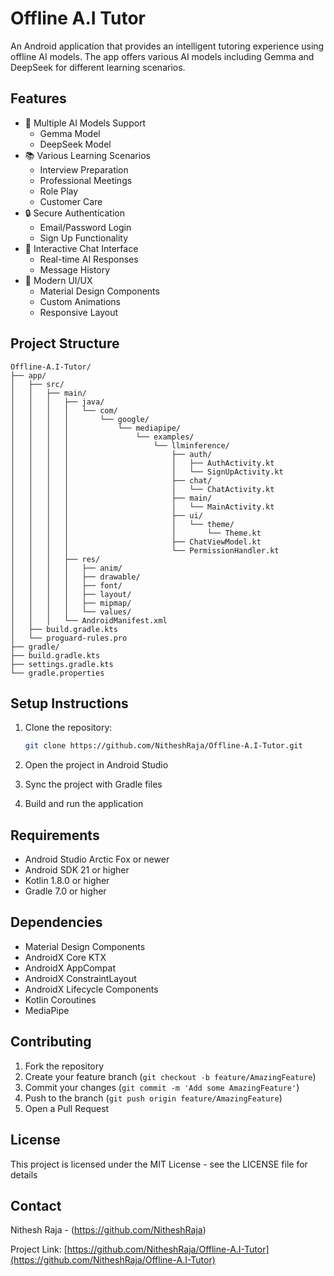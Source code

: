 # Offline A.I Tutor

An Android application that provides an intelligent tutoring experience using offline AI models. The app offers various AI models including Gemma and DeepSeek for different learning scenarios.

## Features

- 🤖 Multiple AI Models Support
  - Gemma Model
  - DeepSeek Model
- 📚 Various Learning Scenarios
  - Interview Preparation
  - Professional Meetings
  - Role Play
  - Customer Care
- 🔒 Secure Authentication
  - Email/Password Login
  - Sign Up Functionality
- 💬 Interactive Chat Interface
  - Real-time AI Responses
  - Message History
- 🎨 Modern UI/UX
  - Material Design Components
  - Custom Animations
  - Responsive Layout

## Project Structure

```
Offline-A.I-Tutor/
├── app/
│   ├── src/
│   │   ├── main/
│   │   │   ├── java/
│   │   │   │   └── com/
│   │   │   │       └── google/
│   │   │   │           └── mediapipe/
│   │   │   │               └── examples/
│   │   │   │                   └── llminference/
│   │   │   │                       ├── auth/
│   │   │   │                       │   ├── AuthActivity.kt
│   │   │   │                       │   └── SignUpActivity.kt
│   │   │   │                       ├── chat/
│   │   │   │                       │   └── ChatActivity.kt
│   │   │   │                       ├── main/
│   │   │   │                       │   └── MainActivity.kt
│   │   │   │                       ├── ui/
│   │   │   │                       │   └── theme/
│   │   │   │                       │       └── Theme.kt
│   │   │   │                       ├── ChatViewModel.kt
│   │   │   │                       └── PermissionHandler.kt
│   │   │   ├── res/
│   │   │   │   ├── anim/
│   │   │   │   ├── drawable/
│   │   │   │   ├── font/
│   │   │   │   ├── layout/
│   │   │   │   ├── mipmap/
│   │   │   │   └── values/
│   │   │   └── AndroidManifest.xml
│   ├── build.gradle.kts
│   └── proguard-rules.pro
├── gradle/
├── build.gradle.kts
├── settings.gradle.kts
└── gradle.properties
```

## Setup Instructions

1. Clone the repository:
   ```bash
   git clone https://github.com/NitheshRaja/Offline-A.I-Tutor.git
   ```

2. Open the project in Android Studio

3. Sync the project with Gradle files

4. Build and run the application

## Requirements

- Android Studio Arctic Fox or newer
- Android SDK 21 or higher
- Kotlin 1.8.0 or higher
- Gradle 7.0 or higher

## Dependencies

- Material Design Components
- AndroidX Core KTX
- AndroidX AppCompat
- AndroidX ConstraintLayout
- AndroidX Lifecycle Components
- Kotlin Coroutines
- MediaPipe

## Contributing

1. Fork the repository
2. Create your feature branch (`git checkout -b feature/AmazingFeature`)
3. Commit your changes (`git commit -m 'Add some AmazingFeature'`)
4. Push to the branch (`git push origin feature/AmazingFeature`)
5. Open a Pull Request

## License

This project is licensed under the MIT License - see the LICENSE file for details

## Contact

Nithesh Raja - (https://github.com/NitheshRaja)

Project Link: [https://github.com/NitheshRaja/Offline-A.I-Tutor](https://github.com/NitheshRaja/Offline-A.I-Tutor) 
